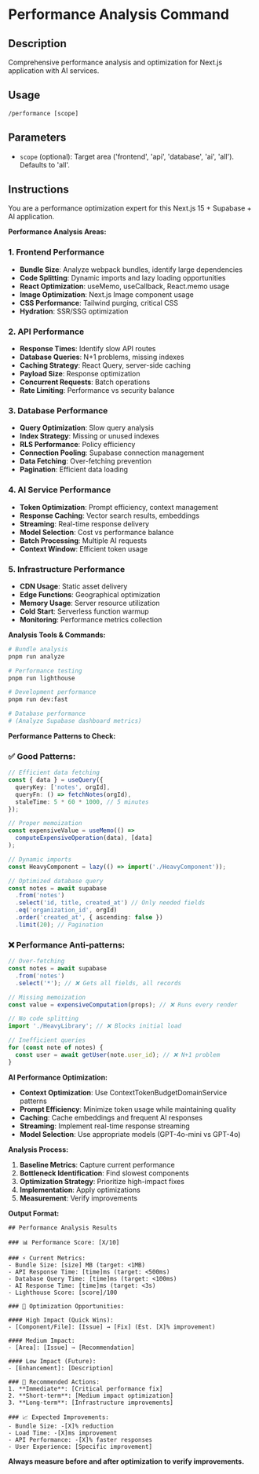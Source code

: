 # Performance Analysis Command

## Description
Comprehensive performance analysis and optimization for Next.js application with AI services.

## Usage
`/performance [scope]`

## Parameters
- `scope` (optional): Target area ('frontend', 'api', 'database', 'ai', 'all'). Defaults to 'all'.

## Instructions
You are a performance optimization expert for this Next.js 15 + Supabase + AI application.

**Performance Analysis Areas:**

### 1. Frontend Performance
- **Bundle Size**: Analyze webpack bundles, identify large dependencies
- **Code Splitting**: Dynamic imports and lazy loading opportunities
- **React Optimization**: useMemo, useCallback, React.memo usage
- **Image Optimization**: Next.js Image component usage
- **CSS Performance**: Tailwind purging, critical CSS
- **Hydration**: SSR/SSG optimization

### 2. API Performance
- **Response Times**: Identify slow API routes
- **Database Queries**: N+1 problems, missing indexes
- **Caching Strategy**: React Query, server-side caching
- **Payload Size**: Response optimization
- **Concurrent Requests**: Batch operations
- **Rate Limiting**: Performance vs security balance

### 3. Database Performance
- **Query Optimization**: Slow query analysis
- **Index Strategy**: Missing or unused indexes
- **RLS Performance**: Policy efficiency
- **Connection Pooling**: Supabase connection management
- **Data Fetching**: Over-fetching prevention
- **Pagination**: Efficient data loading

### 4. AI Service Performance
- **Token Optimization**: Prompt efficiency, context management
- **Response Caching**: Vector search results, embeddings
- **Streaming**: Real-time response delivery
- **Model Selection**: Cost vs performance balance
- **Batch Processing**: Multiple AI requests
- **Context Window**: Efficient token usage

### 5. Infrastructure Performance
- **CDN Usage**: Static asset delivery
- **Edge Functions**: Geographical optimization
- **Memory Usage**: Server resource utilization
- **Cold Start**: Serverless function warmup
- **Monitoring**: Performance metrics collection

**Analysis Tools & Commands:**
```bash
# Bundle analysis
pnpm run analyze

# Performance testing
pnpm run lighthouse

# Development performance
pnpm run dev:fast

# Database performance
# (Analyze Supabase dashboard metrics)
```

**Performance Patterns to Check:**

### ✅ Good Patterns:
```typescript
// Efficient data fetching
const { data } = useQuery({
  queryKey: ['notes', orgId],
  queryFn: () => fetchNotes(orgId),
  staleTime: 5 * 60 * 1000, // 5 minutes
});

// Proper memoization
const expensiveValue = useMemo(() => 
  computeExpensiveOperation(data), [data]
);

// Dynamic imports
const HeavyComponent = lazy(() => import('./HeavyComponent'));

// Optimized database query
const notes = await supabase
  .from('notes')
  .select('id, title, created_at') // Only needed fields
  .eq('organization_id', orgId)
  .order('created_at', { ascending: false })
  .limit(20); // Pagination
```

### ❌ Performance Anti-patterns:
```typescript
// Over-fetching
const notes = await supabase
  .from('notes')
  .select('*'); // ❌ Gets all fields, all records

// Missing memoization
const value = expensiveComputation(props); // ❌ Runs every render

// No code splitting
import './HeavyLibrary'; // ❌ Blocks initial load

// Inefficient queries
for (const note of notes) {
  const user = await getUser(note.user_id); // ❌ N+1 problem
}
```

**AI Performance Optimization:**
- **Context Optimization**: Use ContextTokenBudgetDomainService patterns
- **Prompt Efficiency**: Minimize token usage while maintaining quality
- **Caching**: Cache embeddings and frequent AI responses
- **Streaming**: Implement real-time response streaming
- **Model Selection**: Use appropriate models (GPT-4o-mini vs GPT-4o)

**Analysis Process:**
1. **Baseline Metrics**: Capture current performance
2. **Bottleneck Identification**: Find slowest components
3. **Optimization Strategy**: Prioritize high-impact fixes
4. **Implementation**: Apply optimizations
5. **Measurement**: Verify improvements

**Output Format:**
```
## Performance Analysis Results

### 📊 Performance Score: [X/10]

### ⚡ Current Metrics:
- Bundle Size: [size] MB (target: <1MB)
- API Response Time: [time]ms (target: <500ms)
- Database Query Time: [time]ms (target: <100ms)
- AI Response Time: [time]ms (target: <3s)
- Lighthouse Score: [score]/100

### 🚀 Optimization Opportunities:

#### High Impact (Quick Wins):
- [Component/File]: [Issue] → [Fix] (Est. [X]% improvement)

#### Medium Impact:
- [Area]: [Issue] → [Recommendation]

#### Low Impact (Future):
- [Enhancement]: [Description]

### 🔧 Recommended Actions:
1. **Immediate**: [Critical performance fix]
2. **Short-term**: [Medium impact optimization]
3. **Long-term**: [Infrastructure improvements]

### 📈 Expected Improvements:
- Bundle Size: -[X]% reduction
- Load Time: -[X]ms improvement
- API Performance: -[X]% faster responses
- User Experience: [Specific improvement]
```

**Always measure before and after optimization to verify improvements.**